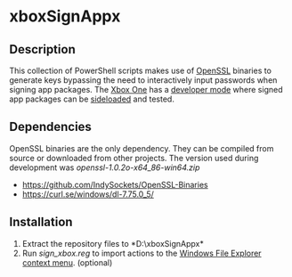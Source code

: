 # xboxSignAppx

## Description
This collection of PowerShell scripts makes use of [OpenSSL](https://www.openssl.org/) binaries to generate keys bypassing the need to interactively input passwords when signing app packages. The [Xbox One](https://en.wikipedia.org/wiki/Xbox_Development_Kit) has a [developer mode](https://docs.microsoft.com/en-us/windows/uwp/xbox-apps/devkit-activation) where signed app packages can be [sideloaded](https://en.wikipedia.org/wiki/Sideloading) and tested.

## Dependencies
OpenSSL binaries are the only dependency. They can be compiled from source or downloaded from other projects. The version used during development was *openssl-1.0.2o-x64_86-win64.zip*

* https://github.com/IndySockets/OpenSSL-Binaries
* https://curl.se/windows/dl-7.75.0_5/

## Installation
1. Extract the repository files to *D:\xboxSignAppx\*
2. Run *sign_xbox.reg* to import actions to the [Windows File Explorer context menu](https://docs.microsoft.com/en-us/windows/win32/shell/context-menu-handlers). (optional)
